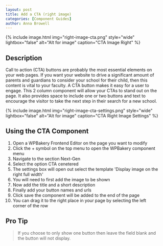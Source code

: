 ```yaml
---
layout: post
title: Add a CTA (right image)
categories: [Component Guides]
author: Anna Browell
---
```

{% include image.html img="right-image-cta.png" style="wide" lightbox="false" alt="Alt for image" caption="CTA Image Right" %}


## Description

Call to action (CTA) buttons are probably the most essential elements on your web pages. If you want your website to drive a significant amount of parents and guardians to consider your school for their child, then this content is vital to your faculty. A CTA button makes it easy for a user to engage. This 2 column component will allow your CTAs to stand out on the page. It also provides space to include one or two buttons and text to encourage the visitor to take the next step in their search for a new school.

{% include image.html img="right-image-cta-settings.png" style="wide" lightbox="false" alt="Alt for image" caption="CTA Right Image Settings" %}


## Using the CTA Component


1. Open a WPBakery Frontend Editor on the page you want to modify
2. Click the + symbol on the top menu to open the WPBakery component menu
3. Navigate to the section Next-Gen
4. Select the option CTA cenetered
5. The settings box will open out select the template 'Display image on the right full width'
6. You will need to first add the image to be shown
7. Now add the title and a short description
7. Finally add your button names and urls
8. Click save the component will be added to the end of the page
9. You can drag it to the right place in your page by selecting the left corner of the row


## Pro Tip
> If you choose to only show one button then leave the field blank and the button will not display.
